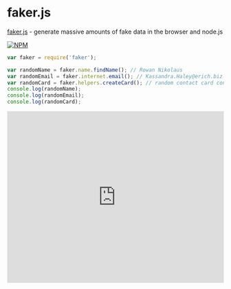 # faker.js

[faker.js](https://www.npmjs.com/package/faker) - generate massive amounts of fake data in the browser and node.js

[![NPM](https://nodei.co/npm/faker.png?downloads=true&stars=true)](https://nodei.co/npm/faker/)

```js
var faker = require('faker');

var randomName = faker.name.findName(); // Rowan Nikolaus
var randomEmail = faker.internet.email(); // Kassandra.Haley@erich.biz
var randomCard = faker.helpers.createCard(); // random contact card containing many properties
console.log(randomName);
console.log(randomEmail);
console.log(randomCard);
```

<iframe height="400px" width="100%" src="https://repl.it/@JacobHsu/node-faker?lite=true" scrolling="no" frameborder="no" allowtransparency="true" allowfullscreen="true" sandbox="allow-forms allow-pointer-lock allow-popups allow-same-origin allow-scripts allow-modals"></iframe>
